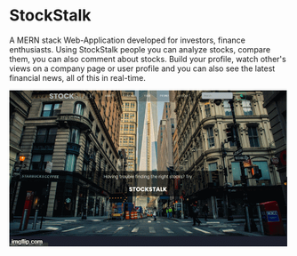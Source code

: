 # StockStalk

A MERN stack Web-Application developed for investors, finance enthusiasts. Using StockStalk people you can analyze stocks, compare them, you can also comment about stocks. Build your profile, watch other's views on a company page or user profile and you can also see the latest financial news, all of this in real-time.

![til](./client/src/Assests/img/project.gif)
